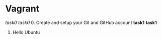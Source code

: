# Vagrant
*task0* _task0_
0. Create and setup your Git and GitHub account
**task1** __task1__
1. Hello Ubuntu
